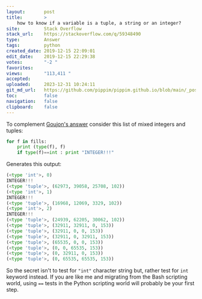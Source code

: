 ```yaml
---
layout:       post
title:        >
    how to know if a variable is a tuple, a string or an integer?
site:         Stack Overflow
stack_url:    https://stackoverflow.com/q/59348490
type:         Answer
tags:         python
created_date: 2019-12-15 22:09:01
edit_date:    2019-12-15 22:29:38
votes:        "-2 "
favorites:    
views:        "113,411 "
accepted:     
uploaded:     2023-12-31 10:24:11
git_md_url:   https://github.com/pippim/pippim.github.io/blob/main/_posts/2019/2019-12-15-how-to-know-if-a-variable-is-a-tuple_-a-string-or-an-integer_.md
toc:          false
navigation:   false
clipboard:    false
---
```


To complement [Goujon's answer][1] consider this list of mixed integers and tuples:



``` python
for f in fills:
    print (type(f), f)
    if type(f)==int : print "INTEGER!!!"
```

Generates this output:

``` python
(<type 'int'>, 0)
INTEGER!!!
(<type 'tuple'>, (62973, 39058, 25708, 102))
(<type 'int'>, 1)
INTEGER!!!
(<type 'tuple'>, (16968, 12069, 3329, 102))
(<type 'int'>, 2)
INTEGER!!!
(<type 'tuple'>, (24939, 62205, 30062, 102))
(<type 'tuple'>, (32911, 32911, 0, 153))
(<type 'tuple'>, (32911, 0, 0, 153))
(<type 'tuple'>, (32911, 0, 32911, 153))
(<type 'tuple'>, (65535, 0, 0, 153))
(<type 'tuple'>, (0, 0, 65535, 153))
(<type 'tuple'>, (0, 32911, 0, 153))
(<type 'tuple'>, (0, 65535, 65535, 153))
```

So the secret isn't to test for `"int"` character string but, rather test for `int` keyword instead. If you are like me and migrating from the Bash scripting world, using `==` tests in the Python scripting world will probably be your first step.

  [1]: https://stackoverflow.com/a/47079734/6929343
